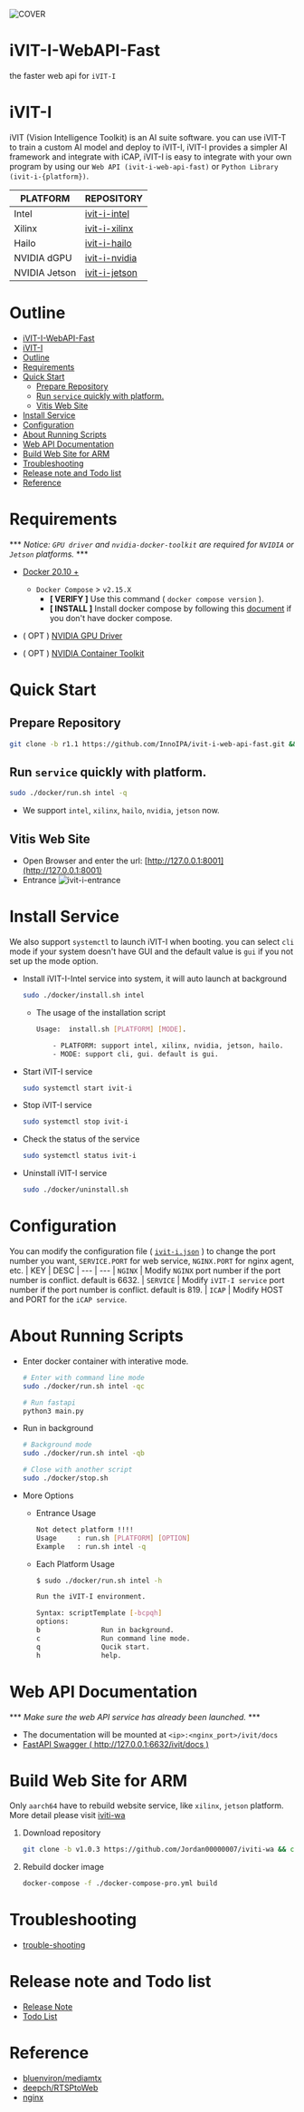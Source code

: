 ![COVER](./assets/images/iVIT-I-Logo-B.png)

# iVIT-I-WebAPI-Fast
the faster web api for `iVIT-I`

# iVIT-I
iVIT (Vision Intelligence Toolkit) is an AI suite software. you can use iVIT-T to train a custom AI model and deploy to iVIT-I, iVIT-I provides a simpler AI framework and integrate with iCAP, iVIT-I is easy to integrate with your own program by using our `Web API (ivit-i-web-api-fast)` or `Python Library (ivit-i-{platform})`. 

| PLATFORM        | REPOSITORY
| ---             | ---
| Intel           | [ivit-i-intel](https://github.com/InnoIPA/ivit-i-intel)
| Xilinx          | [ivit-i-xilinx](https://github.com/InnoIPA/ivit-i-xilinx)
| Hailo           | [ivit-i-hailo](https://github.com/InnoIPA/ivit-i-hailo)
| NVIDIA dGPU     | [ivit-i-nvidia](https://github.com/InnoIPA/ivit-i-nvidia)
| NVIDIA Jetson   | [ivit-i-jetson](https://github.com/InnoIPA/ivit-i-jetson)


# Outline
- [iVIT-I-WebAPI-Fast](#ivit-i-webapi-fast)
- [iVIT-I](#ivit-i)
- [Outline](#outline)
- [Requirements](#requirements)
- [Quick Start](#quick-start)
  - [Prepare Repository](#prepare-repository)
  - [Run `service` quickly with platform.](#run-service-quickly-with-platform)
  - [Vitis Web Site](#vitis-web-site)
- [Install Service](#install-service)
- [Configuration](#configuration)
- [About Running Scripts](#about-running-scripts)
- [Web API Documentation](#web-api-documentation)
- [Build Web Site for ARM](#build-web-site-for-arm)
- [Troubleshooting](#troubleshooting)
- [Release note and Todo list](#release-note-and-todo-list)
- [Reference](#reference)



# Requirements
*** *Notice: `GPU driver` and `nvidia-docker-toolkit` are required for `NVIDIA` or `Jetson` platforms.* ***

* [Docker 20.10 + ](https://docs.docker.com/engine/install/ubuntu/)
  * `Docker Compose` > `v2.15.X`
    * **[ VERIFY ]** Use this command ( `docker compose version` ).
    * **[ INSTALL ]** Install docker compose by following this [document](https://docs.docker.com/compose/install/linux/#install-using-the-repository) if you don't have docker compose.
    
* ( OPT ) [NVIDIA GPU Driver](https://docs.nvidia.com/datacenter/cloud-native/container-toolkit/latest/install-guide.html#nvidia-drivers)
* ( OPT ) [NVIDIA Container Toolkit](https://docs.nvidia.com/datacenter/cloud-native/container-toolkit/latest/install-guide.html#step-1-install-nvidia-container-toolkit)


# Quick Start
## Prepare Repository
```bash
git clone -b r1.1 https://github.com/InnoIPA/ivit-i-web-api-fast.git && cd ivit-i-web-api-fast
```

## Run `service` quickly with platform.
```bash
sudo ./docker/run.sh intel -q
```
* We support `intel`, `xilinx`, `hailo`, `nvidia`, `jetson` now.

## Vitis Web Site
* Open Browser and enter the url: [http://127.0.0.1:8001](http://127.0.0.1:8001)
* Entrance
  ![ivit-i-entrance](assets/images/ivit-i-entrance.png)

# Install Service
We also support `systemctl` to launch iVIT-I when booting. you can select `cli` mode if your system doesn't have GUI and the default value is `gui` if you not set up the mode option.

* Install iVIT-I-Intel service into system, it will auto launch at background
  ```bash
  sudo ./docker/install.sh intel
  ```
  * The usage of the installation script
      ```bash
      Usage:  install.sh [PLATFORM] [MODE].
  
          - PLATFORM: support intel, xilinx, nvidia, jetson, hailo.
          - MODE: support cli, gui. default is gui.
      ```
* Start iVIT-I service
  ```bash
  sudo systemctl start ivit-i
  ```
* Stop iVIT-I service
  ```bash
  sudo systemctl stop ivit-i
  ```
* Check the status of the service
  ```bash
  sudo systemctl status ivit-i
  ```
* Uninstall iVIT-I service
  ```bash
  sudo ./docker/uninstall.sh
  ```

# Configuration
You can modify the configuration file ( [`ivit-i.json`](ivit-i.json) ) to change the port number you want, `SERVICE.PORT` for web service, `NGINX.PORT` for nginx agent, etc.
| KEY           | DESC
| ---           | --- 
| `NGINX`       |   Modify `NGINX` port number if the port number is conflict. default is 6632.
| `SERVICE`     |   Modify `iVIT-I service` port number if the port number is conflict. default is 819.
| `ICAP`        |   Modify HOST and PORT for the `iCAP service`.


# About Running Scripts

* Enter docker container with interative mode.
    ```bash
    # Enter with command line mode
    sudo ./docker/run.sh intel -qc

    # Run fastapi
    python3 main.py
    ```
* Run in background
    ```bash
    # Background mode
    sudo ./docker/run.sh intel -qb

    # Close with another script 
    sudo ./docker/stop.sh
    ```
* More Options
    * Entrance Usage
        ```bash
        Not detect platform !!!!
        Usage     : run.sh [PLATFORM] [OPTION]
        Example   : run.sh intel -q
        ```

    * Each Platform Usage
        ```bash
        $ sudo ./docker/run.sh intel -h
        
        Run the iVIT-I environment.

        Syntax: scriptTemplate [-bcpqh]
        options:
        b               Run in background.
        c               Run command line mode.
        q               Qucik start.
        h               help.
        ```

# Web API Documentation
*** *Make sure the web API service has already been launched.* ***
* The documentation will be mounted at `<ip>:<nginx_port>/ivit/docs`
* [FastAPI Swagger ( http://127.0.0.1:6632/ivit/docs )](http://127.0.0.1:6632/ivit/docs)

# Build Web Site for ARM
Only `aarch64` have to rebuild website service, like `xilinx`, `jetson` platform. More detail please visit [iviti-wa](https://github.com/Jordan00000007/iviti-wa)
    
1. Download repository
    ```bash
    git clone -b v1.0.3 https://github.com/Jordan00000007/iviti-wa && cd iviti-wa
    ```
2. Rebuild docker image
    ```bash
    docker-compose -f ./docker-compose-pro.yml build
    ```

# Troubleshooting
* [trouble-shooting](./assets/docs/trouble-shooting)

# Release note and Todo list
* [Release Note](./assets/docs/release-note.md)
* [Todo List](./assets/docs/to-do.md)


# Reference
* [bluenviron/mediamtx](https://github.com/bluenviron/mediamtx)
* [deepch/RTSPtoWeb](https://github.com/deepch/RTSPtoWeb)
* [nginx](https://www.nginx.com/)
